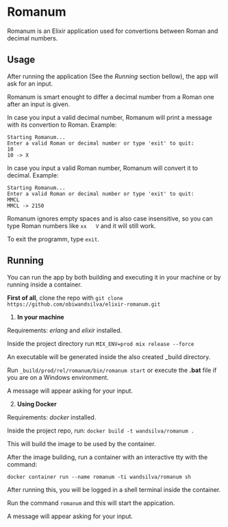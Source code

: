 # Romanum

Romanum is an Elixir application used for convertions between Roman and decimal numbers.

## Usage

After running the application (See the _Running_ section bellow), the app will ask for an input.

Romanum is smart enought to differ a decimal number from a Roman one after an input is given.

In case you input a valid decimal number, Romanum will print a message with its convertion to Roman. Example:

```
Starting Romanum...
Enter a valid Roman or decimal number or type 'exit' to quit:
10
10 -> X
```

In case you input a valid Roman number, Romanum will convert it to decimal. Example:

```
Starting Romanum...
Enter a valid Roman or decimal number or type 'exit' to quit:
MMCL
MMCL -> 2150
```

Romanum ignores empty spaces and is also case insensitive, so you can type Roman numbers like `xx   V` and it will still work. 

To exit the programm, type `exit`.


## Running

You can run the app by both building and executing it in your machine or by running inside a container.

**First of all**, clone the repo with `git clone https://github.com/obiwandsilva/elixir-romanum.git`

1) **In your machine**

Requirements: _erlang_ and _elixir_ installed.

Inside the project directory run `MIX_ENV=prod mix release --force`

An executable will be generated inside the also created _build directory.

Run `_build/prod/rel/romanum/bin/romanum start` or execute the __.bat__ file if you are on a Windows environment.

A message will appear asking for your input.

2) **Using Docker**

Requirements: _docker_ installed.

Inside the project repo, run: `docker build -t wandsilva/romanum .`

This will build the image to be used by the container.

After the image building, run a container with an interactive tty with the command:

`docker container run --name romanum -ti wandsilva/romanum sh`

After running this, you will be logged in a shell terminal inside the container.

Run the command `romanum`  and this will start the appication.

A message will appear asking for your input.
